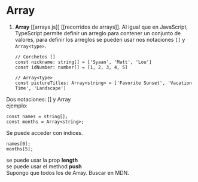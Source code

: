 # Array
1.  **Array** [[arrays js]] [[recorridos de arrays]]. Al igual que en JavaScript, TypeScript permite definir un arreglo para contener un conjunto de valores, para definir los arreglos se pueden usar nos notaciones `[]` y `Array<type>`.
    
    ```tsx
    // Corchetes []
    const nickname: string[] = ['Syaan', 'Matt', 'Lou']
    const idNumber: number[] = [1, 2, 3, 4, 5]
    
    // Array<type>
    const pictureTitles: Array<string> = ['Favorite Sunset', 'Vacation Time', 'Landscape']
    ```


Dos notaciones: [] y Array<Type>  
ejemplo:

```
const names = string[];
const months = Array<string>;
```

Se puede acceder con indices.

```
names[0];
months[5];
```

se puede usar la prop **length**  
se puede usar el method **push**  
Supongo que todos los de Array. Buscar en MDN.
